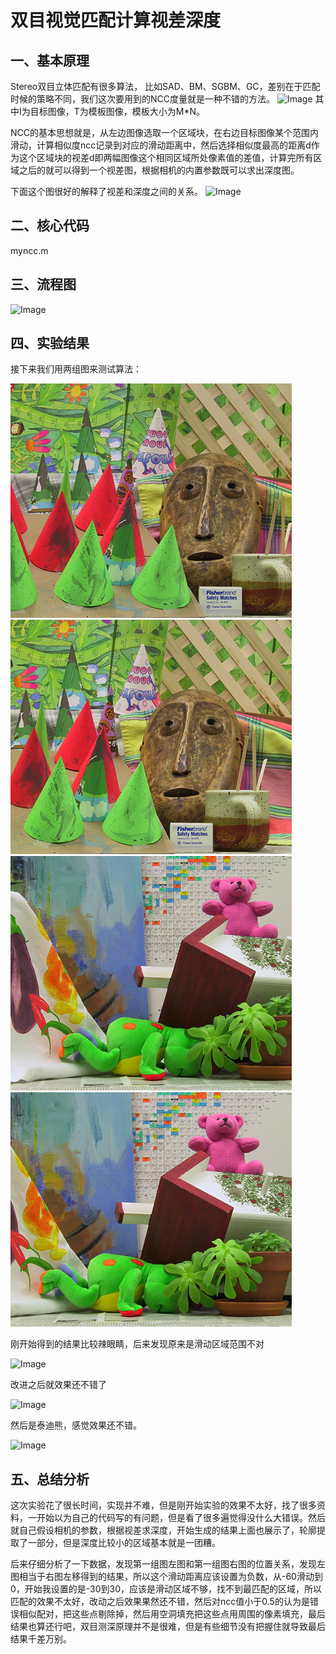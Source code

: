 # 双目视觉匹配计算视差深度

## 一、基本原理

Stereo双目立体匹配有很多算法， 比如SAD、BM、SGBM、GC，差别在于匹配时候的策略不同，我们这次要用到的NCC度量就是一种不错的方法。
![Image](https://github.com/AOYLAOTANG/ImageSource/blob/main/CV/stereo/CV-stereo1.png)
其中I为目标图像，T为模板图像，模板大小为M*N。

NCC的基本思想就是，从左边图像选取一个区域块，在右边目标图像某个范围内滑动，计算相似度ncc记录到对应的滑动距离中，然后选择相似度最高的距离d作为这个区域块的视差d即两幅图像这个相同区域所处像素值的差值，计算完所有区域之后的就可以得到一个视差图，根据相机的内置参数既可以求出深度图。

下面这个图很好的解释了视差和深度之间的关系。
![Image](https://github.com/AOYLAOTANG/ImageSource/blob/main/CV/stereo/CV-stereo2.png)

## 二、核心代码

myncc.m

## 三、流程图

![Image](https://github.com/AOYLAOTANG/ImageSource/blob/main/CV/stereo/CV-stereo3.png)

## 四、实验结果

接下来我们用两组图来测试算法：

![Image](https://github.com/AOYLAOTANG/Computer-Vision/blob/main/stereo%E5%8F%8C%E7%9B%AE%E5%8C%B9%E9%85%8D/im2.jpg)
![Image](https://github.com/AOYLAOTANG/Computer-Vision/blob/main/stereo%E5%8F%8C%E7%9B%AE%E5%8C%B9%E9%85%8D/im6.jpg)
![Image](https://github.com/AOYLAOTANG/Computer-Vision/blob/main/stereo%E5%8F%8C%E7%9B%AE%E5%8C%B9%E9%85%8D/teddy1.png)
![Image](https://github.com/AOYLAOTANG/Computer-Vision/blob/main/stereo%E5%8F%8C%E7%9B%AE%E5%8C%B9%E9%85%8D/teddy2.png)

刚开始得到的结果比较辣眼睛，后来发现原来是滑动区域范围不对

![Image](https://github.com/AOYLAOTANG/ImageSource/blob/main/CV/stereo/CV-stereo4.png)

改进之后就效果还不错了

![Image](https://github.com/AOYLAOTANG/ImageSource/blob/main/CV/stereo/CV-stereo5.png)

然后是泰迪熊，感觉效果还不错。

![Image](https://github.com/AOYLAOTANG/ImageSource/blob/main/CV/stereo/CV-stereo6.png)

## 五、总结分析

 这次实验花了很长时间，实现并不难，但是刚开始实验的效果不太好，找了很多资料，一开始以为自己的代码写的有问题，但是看了很多遍觉得没什么大错误。然后就自己假设相机的参数，根据视差求深度，开始生成的结果上面也展示了，轮廓提取了一部分，但是深度比较小的区域基本就是一团糟。

后来仔细分析了一下数据，发现第一组图左图和第一组图右图的位置关系，发现左图相当于右图左移得到的结果，所以这个滑动距离应该设置为负数，从-60滑动到0，开始我设置的是-30到30，应该是滑动区域不够，找不到最匹配的区域，所以匹配的效果不太好，改动之后效果果然还不错，然后对ncc值小于0.5的认为是错误相似配对，把这些点剔除掉，然后用空洞填充把这些点用周围的像素填充，最后结果也算还行吧，双目测深原理并不是很难，但是有些细节没有把握住就导致最后结果千差万别。
